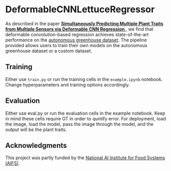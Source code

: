 # DeformableCNNLettuceRegressor

As described in the paper **[Simultaneously Predicting Multiple Plant Traits from Multiple Sensors via Deformable CNN Regression
](https://arxiv.org/pdf/2112.03205.pdf)**, we find that deformable convolution-based regression achieves state-of-the-art performance on the [autonomous greenhouse dataset](https://data.4tu.nl/articles/dataset/3rd_Autonomous_Greenhouse_Challenge_Online_Challenge_Lettuce_Images/15023088#!). The pipeline provided allows users to train their own models on the autonomous greenhouse dataset or a custom dataset.

## Training

Either use `train.py` or run the training cells in the `example.ipynb` notebook. Change hyperparameters and training options accordingly.

## Evaluation

Either use eval.py or run the evaluation cells in the example notebook. Keep in mind these cells require GT in order to quntify error. For deployment, load the image, load the model, pass the image through the model, and the output will be the plant traits.

## Acknowledgments

This project was partly funded by the [National AI Institute for Food Systems (AIFS)](www.aifs.ucdavis.edu).
